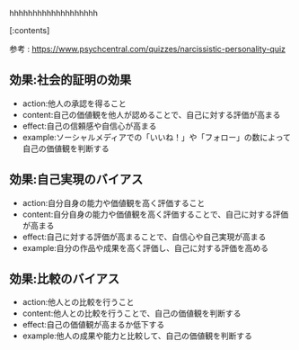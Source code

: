 

hhhhhhhhhhhhhhhhhhh
    
[:contents]

参考 : https://www.psychcentral.com/quizzes/narcissistic-personality-quiz

## 効果:社会的証明の効果
- action:他人の承認を得ること
- content:自己の価値観を他人が認めることで、自己に対する評価が高まる
- effect:自己の信頼感や自信心が高まる
- example:ソーシャルメディアでの「いいね！」や「フォロー」の数によって自己の価値観を判断する

## 効果:自己実現のバイアス
- action:自分自身の能力や価値観を高く評価すること
- content:自分自身の能力や価値観を高く評価することで、自己に対する評価が高まる
- effect:自己に対する評価が高まることで、自信心や自己実現が高まる
- example:自分の作品や成果を高く評価し、自己に対する評価を高める

## 効果:比較のバイアス
- action:他人との比較を行うこと
- content:他人との比較を行うことで、自己の価値観を判断する
- effect:自己の価値観が高まるか低下する
- example:他人の成果や能力と比較して、自己の価値観を判断する

    